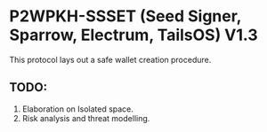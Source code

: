 # P2WPKH-SSSET (Seed Signer, Sparrow, Electrum, TailsOS) V1.3

This protocol lays out a safe wallet creation procedure.

## TODO:

1. Elaboration on Isolated space.
2. Risk analysis and threat modelling.
